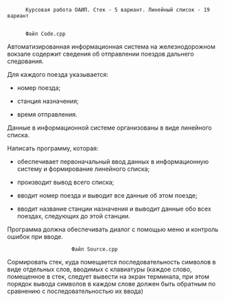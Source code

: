           Курсовая работа ОАИП. Стек - 5 вариант. Линейный список - 19 вариант
          
          
          Файл Code.cpp

Автоматизированная информационная система на железнодорожном вокзале содержит сведения об отправлении поездов дальнего следования.

Для каждого поезда указывается:

* номер поезда;

* станция назначения;

* время отправления.

Данные в информационной системе организованы в виде линейного списка.

Написать программу, которая:

* обеспечивает первоначальный ввод данных в информационную систему и формирование линейного списка;

* производит вывод всего списка;

* вводит номер поезда и выводит все данные об этом поезде;

* вводит название станции назначения и выводит данные обо всех поездах, следующих до этой станции.

Программа должна обеспечивать диалог с помощью меню и контроль ошибок при вводе.


                         Файл Source.cpp
                         
Cормировать стек, куда помещается последовательность символов в виде отдельных слов, вводимых с клавиатуры (каждое слово, помещенное в стек, следует вывести на экран терминала, при этом порядок вывода символов в каждом слове должен быть обратным по сравнению с последовательностью их ввода)
          

